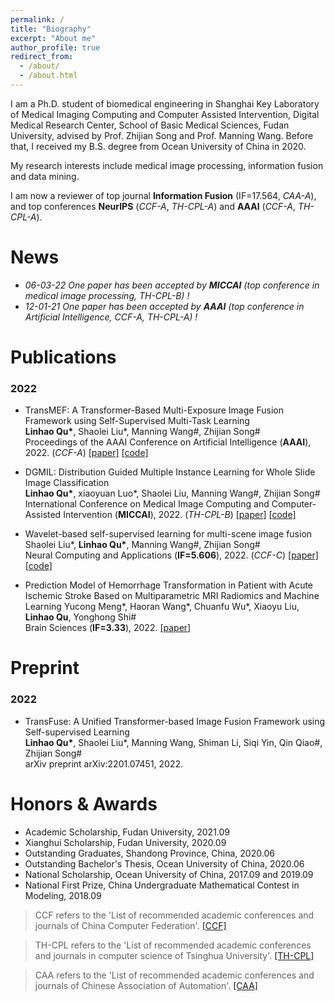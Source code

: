 ```yaml
---
permalink: /
title: "Biography"
excerpt: "About me"
author_profile: true
redirect_from: 
  - /about/
  - /about.html
---
```


I am a Ph.D. student of biomedical engineering in Shanghai Key Laboratory of Medical Imaging Computing and Computer Assisted Intervention, Digital Medical Research Center, School of Basic Medical Sciences, Fudan University, advised by Prof. Zhijian Song and Prof. Manning Wang. Before that, I received my B.S. degree from Ocean University of China in 2020.

My research interests include medical image processing, information fusion and data mining.

I am now a reviewer of top journal **Information Fusion** (IF=17.564, *CAA-A*), and top conferences **NeurIPS** (*CCF-A*, *TH-CPL-A*) and **AAAI** (*CCF-A*, *TH-CPL-A*).

News
===
* *06-03-22 One paper has been accepted by **MICCAI** (top conference in medical image processing, TH-CPL-B) !*
* *12-01-21 One paper has been accepted by **AAAI** (top conference in Artificial Intelligence, CCF-A, TH-CPL-A) !*

Publications
===
### 2022

* TransMEF: A Transformer-Based Multi-Exposure Image Fusion Framework using Self-Supervised Multi-Task Learning   
**Linhao Qu\***, Shaolei Liu\*, Manning Wang#, Zhijian Song#    
Proceedings of the AAAI Conference on Artificial Intelligence (**AAAI**), 2022. (*CCF-A*) [[paper]](https://ojs.aaai.org/index.php/AAAI/article/view/20109) [[code]](https://github.com/miccaiif/TransMEF)

* DGMIL: Distribution Guided Multiple Instance Learning for Whole Slide Image Classification   
**Linhao Qu\***, xiaoyuan Luo\*, Shaolei Liu, Manning Wang#, Zhijian Song#    
International Conference on Medical Image Computing and Computer-Assisted Intervention (**MICCAI**), 2022. (*TH-CPL-B*) [[paper]](https://arxiv.org/abs/2206.08861) [[code]](https://github.com/miccaiif/DGMIL)

* Wavelet-based self-supervised learning for multi-scene image fusion   
Shaolei Liu\*, **Linhao Qu\***, Manning Wang#, Zhijian Song#    
Neural Computing and Applications (**IF=5.606**), 2022. (*CCF-C*) [[paper]](https://link.springer.com/article/10.1007/s00521-022-07242-0) [[code]](https://github.com/slliuEric/WaveSSL)

* Prediction Model of Hemorrhage Transformation in Patient with Acute Ischemic Stroke Based on Multiparametric MRI Radiomics and Machine Learning
Yucong Meng\*, Haoran Wang\*, Chuanfu Wu\*, Xiaoyu Liu, **Linhao Qu**, Yonghong Shi#    
Brain Sciences (**IF=3.33**), 2022. [[paper]](https://www.mdpi.com/2076-3425/12/7/858)

Preprint
===
### 2022
* TransFuse: A Unified Transformer-based Image Fusion Framework using Self-supervised Learning   
**Linhao Qu\***, Shaolei Liu\*, Manning Wang, Shiman Li, Siqi Yin, Qin Qiao#, Zhijian Song#  
arXiv preprint arXiv:2201.07451, 2022.

Honors & Awards
===
* Academic Scholarship, Fudan University, 2021.09
* Xianghui Scholarship, Fudan University, 2020.09
* Outstanding Graduates, Shandong Province, China, 2020.06
* Outstanding Bachelor's Thesis, Ocean University of China, 2020.06
* National Scholarship, Ocean University of China, 2017.09 and 2019.09
* National First Prize, China Undergraduate Mathematical Contest in Modeling, 2018.09

> CCF refers to the 'List of recommended academic conferences and journals of China Computer Federation'. [[CCF]](https://www.ccf.org.cn/ccf/contentcore/resource/download?ID=185981)

> TH-CPL refers to the 'List of recommended academic conferences and journals in computer science of Tsinghua University'. [[TH-CPL]](https://numbda.cs.tsinghua.edu.cn/~yuwj/TH-CPL.pdf)

> CAA refers to the 'List of recommended academic conferences and journals of Chinese Association of Automation'. [[CAA]](https://www.caa.org.cn/Uploads/image/file/20211210/20211210134833_31235.pdf) 
